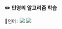 ### ✏️ 민영의 알고리즘 학습

📙언어 : 
<img src="https://img.shields.io/badge/Python-3776AB?style=flat-square&logo=python&logoColor=white"> 
<img src="https://img.shields.io/badge/MySQL-4479A1?style=flat-square&logo=MySQL&logoColor=white"> 
